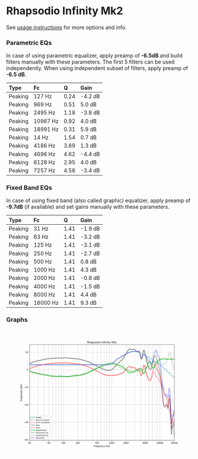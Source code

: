 # Rhapsodio Infinity Mk2
See [usage instructions](https://github.com/jaakkopasanen/AutoEq#usage) for more options and info.

### Parametric EQs
In case of using parametric equalizer, apply preamp of **-6.5dB** and build filters manually
with these parameters. The first 5 filters can be used independently.
When using independent subset of filters, apply preamp of **-6.5 dB**.

| Type    | Fc       |    Q | Gain    |
|:--------|:---------|:-----|:--------|
| Peaking | 127 Hz   | 0.24 | -4.2 dB |
| Peaking | 969 Hz   | 0.51 | 5.0 dB  |
| Peaking | 2495 Hz  | 1.18 | -3.8 dB |
| Peaking | 10967 Hz | 0.92 | 4.0 dB  |
| Peaking | 18991 Hz | 0.31 | 5.9 dB  |
| Peaking | 14 Hz    | 1.54 | 0.7 dB  |
| Peaking | 4186 Hz  | 3.69 | 1.3 dB  |
| Peaking | 4696 Hz  | 4.62 | -4.4 dB |
| Peaking | 6128 Hz  | 2.95 | 4.0 dB  |
| Peaking | 7257 Hz  | 4.58 | -3.4 dB |

### Fixed Band EQs
In case of using fixed band (also called graphic) equalizer, apply preamp of **-9.7dB**
(if available) and set gains manually with these parameters.

| Type    | Fc       |    Q | Gain    |
|:--------|:---------|:-----|:--------|
| Peaking | 31 Hz    | 1.41 | -1.9 dB |
| Peaking | 63 Hz    | 1.41 | -3.2 dB |
| Peaking | 125 Hz   | 1.41 | -3.1 dB |
| Peaking | 250 Hz   | 1.41 | -2.7 dB |
| Peaking | 500 Hz   | 1.41 | 0.8 dB  |
| Peaking | 1000 Hz  | 1.41 | 4.3 dB  |
| Peaking | 2000 Hz  | 1.41 | -0.8 dB |
| Peaking | 4000 Hz  | 1.41 | -1.5 dB |
| Peaking | 8000 Hz  | 1.41 | 4.4 dB  |
| Peaking | 16000 Hz | 1.41 | 9.3 dB  |

### Graphs
![](./Rhapsodio%20Infinity%20Mk2.png)